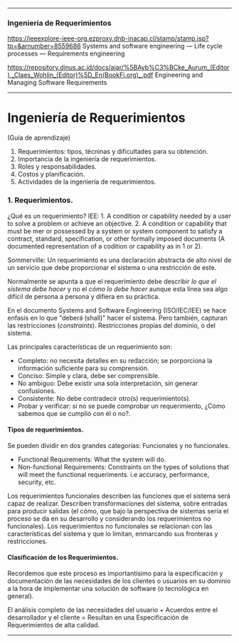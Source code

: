 <hr>

### Ingeniería de Requerimientos

https://ieeexplore-ieee-org.ezproxy.dnb-inacap.cl/stamp/stamp.jsp?tp=&arnumber=8559686
Systems and software engineering — Life cycle processes — Requirements engineering

https://repository.dinus.ac.id/docs/ajar/%5BAyb%C3%BCke_Aurum_(Editor),_Claes_Wohlin_(Editor)%5D_En(BookFi.org)_.pdf
Engineering and Managing Software Requirements


<hr>

# Ingeniería de Requerimientos
(Guía de aprendizaje)

1. Requerimientos: tipos, técninas y dificultades para su obtención.
2. Importancia de la ingeniería de requerimientos.
3. Roles y responsabilidades.
4. Costos y planificación.
5. Actividades de la ingeniería de requerimientos.

### 1. Requerimientos.

¿Qué es un requerimiento?
IEE:
	1. A condition or capability needed by a user to solve a problem or achieve an objective.
	2. A condition or capability that must be mer or possessed by a system or system 
		component to satisfy a contract, standard, specification, or other formally imposed
		documents 
	(A documented representation of a codition or capability as in 1 or 2).

Sommerville: Un requerimiento es una declaración abstracta de alto nivel de un servicio
que debe proporcionar el sistema o una restricción de este.

Normalmente se apunta a que el requerimiento debe describir *lo que el sistema debe hacer* y 
no el *cómo lo debe hacer* aunque esta línea sea algo difícil de persona a persona y difiera 
en su práctica.

En el documento Systems and Software Engineering (ISO/IEC/IEE) se hace enfasis en lo que 
"deberá (shall)" hacer el sistema. 
Pero también, capturan las restricciones (*constraints*). Restricciones propias del dominio, o
del sistema.

Las principales características de un requerimiento son:

* Completo: no necesita detalles en su redacción; se porporciona la información suficiente
	para su comprensión.
* Conciso: Simple y clara, debe ser comprensible.
* No ambiguo: Debe existir una sola interpretación, sin generar confusiones.
* Consistente: No debe contradecir otro(s) requerimiento(s).
* Probar y verificar: si no se puede comprobar un requerimiento, ¿Cómo sabemos que 
	se cumplió con él o no?.


#### Tipos de requerimientos.

Se pueden dividir en dos grandes categorías: Funcionales y no funcionales.
* Functional Requirements: What the system will do.
* Non-functional Requirements: Constraints on the types of solutions that will meet the 
	functional requeriments. i.e accuracy, performance, security, etc.

Los requerimientos funcionales describen las funciones que el sistema será capaz de realizar.
Describen transformaciones del sistema, sobre entradas para producir salidas (el cómo, que 
bajo la perspectiva de sistemas sería el proceso se da en su desarrollo y considerando los 
requerimientos no funcionales).
Los requerimientos no funcionales se relacionan con las características del sistema y que lo 
limitan, enmarcando sus fronteras y restricciones.


#### Clasificación de los Requerimientos.

Recordemos que este proceso es importantísimo para la especificación y documentación de 
las necesidades de los clientes o usuarios en su dominio a la hora de implementar una solución
de software (o tecnológica en general).

El análisis completo de las necesidades del usuario
	+
Acuerdos entre el desarrollador y el cliente 
	= Resultan en una Especificación de Requerimientos de alta calidad.











<hr>

